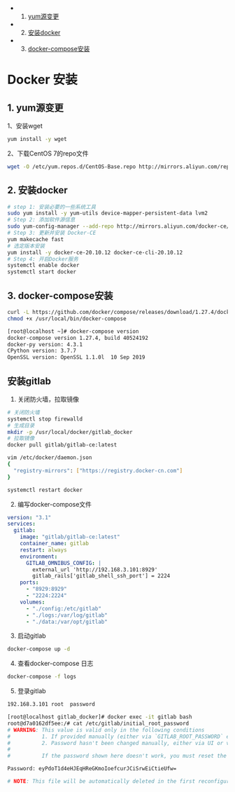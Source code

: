 <!-- vscode-markdown-toc -->
* 1. [yum源变更](#yum)
* 2. [安装docker](#docker)
* 3. [docker-compose安装](#docker-compose)

<!-- vscode-markdown-toc-config
	numbering=true
	autoSave=true
	/vscode-markdown-toc-config -->
<!-- /vscode-markdown-toc -->

# Docker 安装

##  1. <a name='yum'></a>yum源变更
1、安装wget
```bash
yum install -y wget
```
2、下载CentOS 7的repo文件
```bash
wget -O /etc/yum.repos.d/CentOS-Base.repo http://mirrors.aliyun.com/repo/Centos-7.repo
```
##  2. <a name='docker'></a>安装docker
```bash
# step 1: 安装必要的一些系统工具
sudo yum install -y yum-utils device-mapper-persistent-data lvm2
# Step 2: 添加软件源信息
sudo yum-config-manager --add-repo http://mirrors.aliyun.com/docker-ce/linux/centos/docker-ce.repo
# Step 3: 更新并安装 Docker-CE
yum makecache fast
# 选定版本安装
yum install -y docker-ce-20.10.12 docker-ce-cli-20.10.12
# Step 4: 开启Docker服务
systemctl enable docker
systemctl start docker
```
##  3. <a name='docker-compose'></a>docker-compose安装
```bash
curl -L https://github.com/docker/compose/releases/download/1.27.4/docker-compose-`uname -s `-`uname -m` > /usr/local/bin/docker-compose
chmod +x /usr/local/bin/docker-compose

[root@localhost ~]# docker-compose version
docker-compose version 1.27.4, build 40524192
docker-py version: 4.3.1
CPython version: 3.7.7
OpenSSL version: OpenSSL 1.1.0l  10 Sep 2019
```

## 安装gitlab
1. 关闭防火墙，拉取镜像
```bash
# 关闭防火墙
systemctl stop firewalld
# 生成目录
mkdir -p /usr/local/docker/gitlab_docker
# 拉取镜像
docker pull gitlab/gitlab-ce:latest

vim /etc/docker/daemon.json
{
  "registry-mirrors": ["https://registry.docker-cn.com"]
}

systemctl restart docker
```
2. 编写docker-compose文件
```yaml
version: "3.1"
services:
  gitlab:
    image: "gitlab/gitlab-ce:latest"
    container_name: gitlab
    restart: always
    environment:
      GITLAB_OMNIBUS_CONFIG: |
        external_url 'http://192.168.3.101:8929'
        gitlab_rails['gitlab_shell_ssh_port'] = 2224
    ports:
      - "8929:8929"
      - "2224:2224"
    volumes:
      - "./config:/etc/gitlab"
      - "./logs:/var/log/gitlab"
      - "./data:/var/opt/gitlab"
```

3. 启动gitlab

```bash
docker-compose up -d
```
4. 查看docker-compose 日志
```bash
docker-compose -f logs
```
5. 登录gitlab
```bash
192.168.3.101 root  password

[root@localhost gitlab_docker]# docker exec -it gitlab bash
root@d7a0162df5ee:/# cat /etc/gitlab/initial_root_password
# WARNING: This value is valid only in the following conditions
#          1. If provided manually (either via `GITLAB_ROOT_PASSWORD` environment variable or via `gitlab_rails['initial_root_password']` setting in `gitlab.rb`, it was provided before database was seeded for the first time (usually, the first reconfigure run).
#          2. Password hasn't been changed manually, either via UI or via command line.
#
#          If the password shown here doesn't work, you must reset the admin password following https://docs.gitlab.com/ee/security/reset_user_password.html#reset-your-root-password.

Password: eyPdoT1d4eHJEqHReGKmoIoefcurJCiSrwEiCtieUfw=

# NOTE: This file will be automatically deleted in the first reconfigure run after 24 hours.
```
